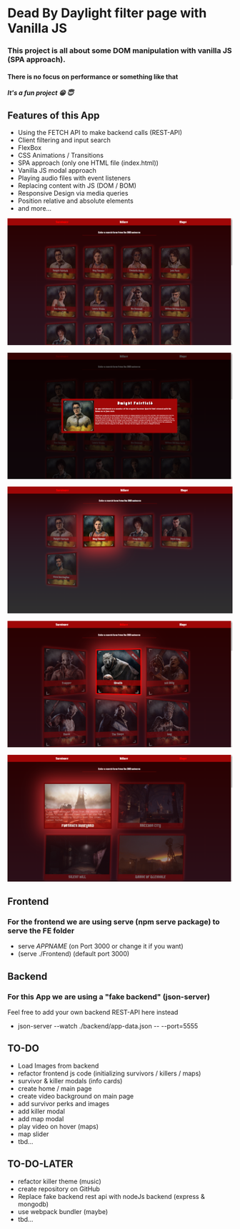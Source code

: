 # Dead By Daylight filter page with Vanilla JS 
### This project is all about some DOM manipulation with vanilla JS (SPA approach).
#### There is no focus on performance or something like that
##### It's a fun project 😁 😇

## Features of this App
- Using the FETCH API to make backend calls (REST-API)
- Client filtering and input search
- FlexBox
- CSS Animations / Transitions
- SPA approach (only one HTML file (index.html))
- Vanilla JS modal approach
- Playing audio files with event listeners
- Replacing content with JS (DOM / BOM)
- Responsive Design via media queries
- Position relative and absolute elements
- and more...

![Survivor List](./app-showcase/1.png)

![Survivor Modal](./app-showcase/2.png)

![Survivor Filter](./app-showcase/3.png)

![Killer List](./app-showcase/4.png)

![Map List](./app-showcase/5.png)

## Frontend

### For the frontend we are using serve (npm serve package) to serve the FE folder
- serve *APPNAME* (on Port 3000 or change it if you want)
- (serve ./Frontend) (default port 3000)

## Backend

### For this App we are using a "fake backend" (json-server)
Feel free to add your own backend REST-API here instead
- json-server --watch ./backend/app-data.json -- --port=5555

## TO-DO

- Load Images from backend
- refactor frontend js code (initializing survivors / killers / maps)
- survivor & killer modals (info cards)
- create home / main page
- create video background on main page
- add survivor perks and images
- add killer modal
- add map modal
- play video on hover (maps)
- map slider
- tbd...

## TO-DO-LATER

- refactor killer theme (music)
- create repository on GitHub
- Replace fake backend rest api with nodeJs backend (express & mongodb)
- use webpack bundler (maybe)
- tbd...

